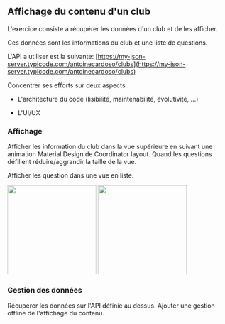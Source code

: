 ## Affichage du contenu d'un club

L'exercice consiste a récupérer les données d'un club et de les afficher.

Ces données sont les informations du club et une liste de questions.

L'API a utiliser est la suivante:
[https://my-json-server.typicode.com/antoinecardoso/clubs](https://my-json-server.typicode.com/antoinecardoso/clubs)

Concentrer ses efforts sur deux aspects :

- L'architecture du code (lisibilité, maintenabilité, évolutivité, ...)

- L'UI/UX 


### Affichage

Afficher les information du club dans la vue supérieure en suivant une animation Material Design de Coordinator layout.
Quand les questions défillent réduire/aggrandir la taille de la vue.

Afficher les question dans une vue en liste.

<img src="https://s3-eu-west-1.amazonaws.com/wemoms-images/hiring_exercise/clubs_large_header.jpg" width="200" />

<img src="https://s3-eu-west-1.amazonaws.com/wemoms-images/hiring_exercise/clubs_small_header.jpg" width="200" />

### Gestion des données

Récupérer les données sur l'API définie au dessus.
Ajouter une gestion offline de l'affichage du contenu. 





